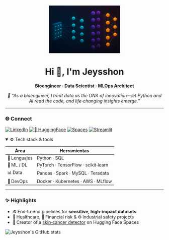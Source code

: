 <!-- ===== LinkedIn‑style banner ===== -->
<p align="center">
  <!-- Sube una versión panorámica (≈1584 × 396 px) llamada CNN_banner.png -->
  <img src="CNN.png" alt="Neural‑network banner" width="45%">
</p>

<h1 align="center">Hi 👋, I'm Jeysshon</h1>
<p align="center"><strong>Bioengineer · Data Scientist · MLOps Architect</strong></p>

<p align="center"><em>🔬 “As a bioengineer, I treat data as the DNA of innovation—let Python and AI read the code, and life‑changing insights emerge.”</em></p>

---

### 🌐 Connect

[![LinkedIn](https://img.shields.io/badge/LINKEDIN-0A66C2?style=for-the-badge&logo=linkedin&logoColor=white)](https://www.linkedin.com/in/jeysshon/)
[![🤗 HuggingFace](https://img.shields.io/badge/-HUGGINGFACE-1A1A1A?style=for-the-badge&logo=huggingface&logoColor=white)](https://huggingface.co/jeysshon)
[![Spaces](https://img.shields.io/badge/-SPACES-FFCC00?style=for-the-badge&logo=python&logoColor=black)](https://huggingface.co/spaces/jeycov/Piel_cancer_prueba)
[![Streamlit](https://img.shields.io/badge/STREAMLIT-FF4B4B?style=for-the-badge&logo=streamlit&logoColor=white)](https://share.streamlit.io/user/jeysshonb)

<details open>
<summary>⚙️ Tech stack &amp; tools</summary>

| Área | Herramientas |
|------|--------------|
| 🐍 Lenguajes | Python&nbsp;· SQL |
| 🤖 ML&nbsp;/&nbsp;DL | PyTorch · TensorFlow · scikit‑learn |
| 📊 Data | Pandas · Spark · MySQL · Teradata |
| 🚀 DevOps | Docker · Kubernetes · AWS · MLflow |
</details>

---

### ✨ Highlights

- ⚙️ End‑to‑end pipelines for **sensitive, high‑impact datasets**  
- 🏥 Healthcare, 🏦 Financial risk & ⚙️ Industrial safety projects  
- 🚀 Creator of a [skin‑cancer detector](https://huggingface.co/spaces/jeycov/Piel_cancer_prueba) on Hugging Face Spaces  

<!-- GitHub stats (opcional; borra si no quieres mostrar) -->
![Jeysshon's GitHub stats](https://github-readme-stats.vercel.app/api?username=Jeysshonb&show_icons=true&theme=github_dark&hide_title=true)
